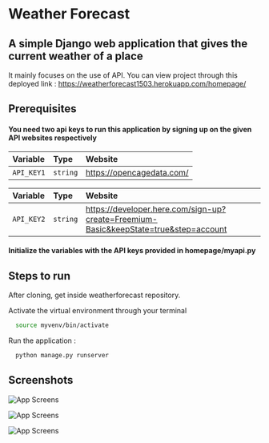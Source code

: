 
# Weather Forecast

## A simple Django web application that gives the current weather of a place


It mainly focuses on the use of API. You can view project through this deployed link : https://weatherforecast1503.herokuapp.com/homepage/


## Prerequisites

#### You need two api keys to run this application by signing up on the given API websites respectively


| Variable | Type     | Website                |
| :-------- | :------- | :------------------------- |
| `API_KEY1` | `string` | https://opencagedata.com/ |



| Variable | Type     | Website                       |
| :-------- | :------- | :-------------------------------- |
| `API_KEY2`      | `string` | https://developer.here.com/sign-up?create=Freemium-Basic&keepState=true&step=account |

#### Initialize the variables with the API keys provided in homepage/myapi.py


## Steps to run

After cloning, get inside weatherforecast repository.

Activate the virtual environment through your terminal

```bash
  source myvenv/bin/activate
```

Run the application :

```bash
  python manage.py runserver
```


## Screenshots

![App Screens](https://scontent.fccu2-1.fna.fbcdn.net/v/t1.6435-9/98010114_685203515356521_6843693179703656448_n.jpg?_nc_cat=109&ccb=1-5&_nc_sid=730e14&_nc_ohc=Nj5D16AchtsAX9cBIVH&_nc_ht=scontent.fccu2-1.fna&oh=9a5ad575cc555ba45e1c92ec56d03f65&oe=61C6FD31)

![App Screens](https://scontent.fccu2-2.fna.fbcdn.net/v/t1.6435-9/100715131_685203588689847_8761558418541510656_n.jpg?_nc_cat=106&ccb=1-5&_nc_sid=730e14&_nc_ohc=AFCUlXci_eIAX_Shqc9&_nc_ht=scontent.fccu2-2.fna&oh=893a01f60b1c661623234dc9bd086c5e&oe=61C5A58A)

![App Screens](https://scontent.fccu2-2.fna.fbcdn.net/v/t1.6435-9/100694175_685203635356509_6135258128322658304_n.jpg?_nc_cat=100&ccb=1-5&_nc_sid=730e14&_nc_ohc=k9JKUrkIpXIAX9YEgGE&_nc_ht=scontent.fccu2-2.fna&oh=0816330665e923aec8ce39d4fc5696f8&oe=61C39265)

